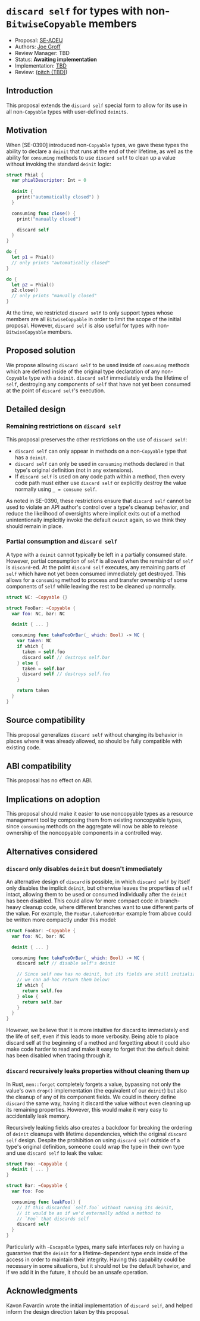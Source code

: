 # `discard self` for types with non-`BitwiseCopyable` members

* Proposal: [SE-AOEU](aoeu-discard-nontrivial-self.md)
* Authors: [Joe Groff](https://github.com/jckarter)
* Review Manager: TBD
* Status: **Awaiting implementation**
* Implementation: [TBD](TBD)
* Review: ([pitch (TBD)](TBD))

## Introduction

This proposal extends the `discard self` special form to allow for its
use in all non-`Copyable` types with user-defined `deinit`s.

## Motivation

When [SE-0390] introduced non-`Copyable` types, we gave
these types the ability to declare a `deinit` that runs at the end of
their lifetime, as well as the ability for `consuming` methods to
use `discard self` to clean up a value without invoking
the standard `deinit` logic:

```swift
struct Phial {
  var phialDescriptor: Int = 0
  
  deinit {
    print("automatically closed") }
  }

  consuming func close() {
    print("manually closed")

    discard self
  }
}

do {
  let p1 = Phial()
  // only prints "automatically closed"
}

do {
  let p2 = Phial()
  p2.close()
  // only prints "manually closed"
}
```

At the time, we restricted `discard self` to only support types whose
members are all `BitwiseCopyable` in order to limit the scope of the
initial proposal. However, `discard self` is also useful for types
with non-`BitwiseCopyable` members.

## Proposed solution

We propose allowing `discard self` to be used inside of `consuming`
methods which are defined inside of the original type declaration of
any non-`Copyable` type with a `deinit`. `discard self` immediately
ends the lifetime of `self`, destroying any components of `self` that
have not yet been consumed at the point of `discard self`'s execution.

## Detailed design

### Remaining restrictions on `discard self`

This proposal preserves the other restrictions on the use of `discard self`:

- `discard self` can only appear in methods on a non-`Copyable` type that has
  a `deinit`.
- `discard self` can only be used in `consuming` methods declared in that type's
  original definition (not in any extensions).
- If `discard self` is used on any code path within a method, then every code
  path must either use `discard self` or explicitly destroy the value normally
  using `_ = consume self`.

As noted in SE-0390, these restrictions ensure that `discard self` cannot be
used to violate an API author's control over a type's cleanup behavior, and
reduce the likelihood of oversights where implicit exits out of a method
unintentionally implicitly invoke the default `deinit` again, so we think
they should remain in place.

### Partial consumption and `discard self`

A type with a `deinit` cannot typically be left in a partially consumed state.
However, partial consumption of `self` is allowed when the remainder of `self`
is `discard`-ed. At the point `discard self` executes, any remaining parts of
`self` which have not yet been consumed immediately get destroyed. This allows
for a `consuming` method to process and transfer ownership of some components
of `self` while leaving the rest to be cleaned up normally.

```swift
struct NC: ~Copyable {}

struct FooBar: ~Copyable {
  var foo: NC, bar: NC

  deinit { ... }

  consuming func takeFooOrBar(_ which: Bool) -> NC {
    var taken: NC
    if which {
      taken = self.foo
      discard self // destroys self.bar
    } else {
      taken = self.bar
      discard self // destroys self.foo
    }

    return taken
  }
}
```

## Source compatibility

This proposal generalizes `discard self` without changing its behavior in
places where it was already allowed, so should be fully compatible with
existing code.

## ABI compatibility

This proposal has no effect on ABI.

## Implications on adoption

This proposal should make it easier to use noncopyable types as a resource
management tool by composing them from existing noncopyable types, since
`consuming` methods on the aggregate will now be able to release ownership
of the noncopyable components in a controlled way.

## Alternatives considered

### `discard` only disables `deinit` but doesn't immediately

An alternative design of `discard` is possible, in which `discard self`
by itself only disables the implicit `deinit`, but otherwise leaves the
properties of `self` intact, allowing them to be used or consumed
individually after the `deinit` has been disabled. This could allow for
more compact code in branch-heavy cleanup code, where different branches
want to use different parts of the value. For example, the `FooBar.takeFooOrBar`
example from above could be written more compactly under this model:

```swift
struct FooBar: ~Copyable {
  var foo: NC, bar: NC

  deinit { ... }

  consuming func takeFooOrBar(_ which: Bool) -> NC {
    discard self // disable self's deinit

    // Since self now has no deinit, but its fields are still initialized,
    // we can ad-hoc return them below:
    if which {
      return self.foo    
    } else {
      return self.bar
    }
  }
}
```

However, we believe that it is more intuitive for discard to immediately end the life of self, even if this leads to more verbosity. Being able to place discard self at the beginning of a method and forgetting about it could also make code harder to read and make it easy to forget that the default deinit has been disabled when tracing through it.

### `discard` recursively leaks properties without cleaning them up

In Rust, `mem::forget` completely forgets a value, bypassing not only the
value's own `drop()` implementation (the equivalent of our `deinit`) but
also the cleanup of any of its component fields. We could in theory
define `discard` the same way, having it discard the value without even
cleaning up its remaining properties. However, this would make it very
easy to accidentally leak memory.

Recursively leaking fields also creates a backdoor for breaking
the ordering of `deinit` cleanups with lifetime dependencies, which the
original `discard self` design. Despite the prohibition on using
`discard self` outside of a type's original definition, someone could
wrap the type in their own type and use `discard self` to leak the value:

```swift
struct Foo: ~Copyable {
  deinit { ... }
}

struct Bar: ~Copyable {
  var foo: Foo

  consuming func leakFoo() {
    // If this discarded `self.foo` without running its deinit,
    // it would be as if we'd externally added a method to
    // `Foo` that discards self
    discard self
  }
}
```

Particularly with `~Escapable` types, many safe interfaces rely on having
a guarantee that the `deinit` for a lifetime-dependent type ends inside of
the access in order to maintain their integrity. Having this capability
could be necessary in some situations, but it should not be the default
behavior, and if we add it in the future, it should be an unsafe operation.

## Acknowledgments

Kavon Favardin wrote the initial implementation of `discard self`, and helped
inform the design direction taken by this proposal.
